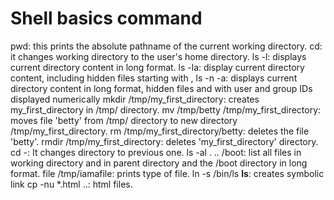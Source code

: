 # Shell basics command

pwd: this prints the absolute pathname of the current working directory.
cd: it changes working directory to the user's home directory.
ls -l: displays current directory content in long format.
ls -la: display current directory content, including hidden files starting with ,
ls -n -a: displays current directory content in long format, hidden files and with user and group IDs displayed numerically
mkdir /tmp/my_first_directory: creates my_first_directory in /tmp/ directory.
mv /tmp/betty /tmp/my_first_directory: moves file 'betty' from /tmp/ directory to new directory /tmp/my_first_directory.
rm /tmp/my_first_directory/betty: deletes the file 'betty'.
rmdir /tmp/my_first_directory: deletes 'my_first_directory' directory.
cd -: It changes directory to previous one.
ls -al . .. /boot: list all files in working directory and in parent directory and the /boot directory in long format.
file /tmp/iamafile: prints type of file.
ln -s /bin/ls __ls__: creates symbolic link
cp -nu *.html ..: html files.
